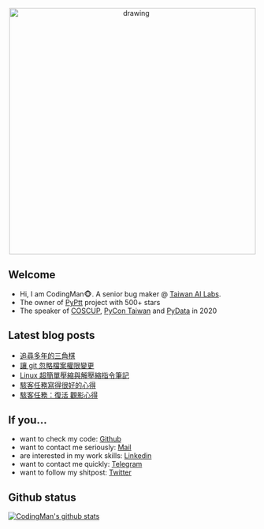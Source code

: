 <p align="center">
<img src="https://i.imgur.com/OMrWe1l.gif" alt="drawing" width="500" style="vertical-align:middle"/>
</p>

## Welcome
* Hi, I am CodingMan🐵. A senior bug maker @ [Taiwan AI Labs](https://ailabs.tw/).
* The owner of [PyPtt](https://github.com/PttCodingMan/PyPtt) project with 500+ stars
* The speaker of [COSCUP](https://coscup.org/2020/zh-TW/agenda/CFNNFA), [PyCon Taiwan](https://tw.pycon.org/2020/zh-hant/conference/talk/1124347947245371715/) and [PyData](https://pydata.org/taipei2020/program/talk-2/) in 2020

## Latest blog posts
<!-- BLOG-POST-LIST:START -->
- [追尋多年的三角棋](https://codingman.cc/d9b2/)
- [讓 git 忽略檔案權限變更](https://codingman.cc/d55c/)
- [Linux 超簡單壓縮與解壓縮指令筆記](https://codingman.cc/aa93/)
- [駭客任務寫得很好的心得](https://codingman.cc/b38f/)
- [駭客任務：復活 觀影心得](https://codingman.cc/72b1/)
<!-- BLOG-POST-LIST:END -->

## If you...
* want to check my code: [Github](https://github.com/PttCodingMan)  
* want to contact me seriously: [Mail](mailto:pttcodingman@gmail.com)  
* are interested in my work skills: [Linkedin](https://www.linkedin.com/in/codingman/)  
* want to contact me quickly: [Telegram](https://t.me/PttCodingMan)  
* want to follow my shitpost: [Twitter](https://twitter.com/PttCodingMan)  

## Github status
[![CodingMan's github stats](https://github-readme-stats.vercel.app/api?username=PttCodingMan&count_private=true&theme=dark)](https://github.com/PttCodingMan)  
  
